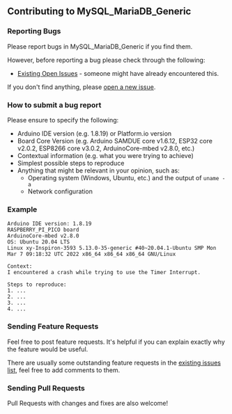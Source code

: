 ## Contributing to MySQL_MariaDB_Generic

### Reporting Bugs

Please report bugs in MySQL_MariaDB_Generic if you find them.

However, before reporting a bug please check through the following:

* [Existing Open Issues](https://github.com/khoih-prog/MySQL_MariaDB_Generic/issues) - someone might have already encountered this.

If you don't find anything, please [open a new issue](https://github.com/khoih-prog/MySQL_MariaDB_Generic/issues/new).

### How to submit a bug report

Please ensure to specify the following:

* Arduino IDE version (e.g. 1.8.19) or Platform.io version
* Board Core Version (e.g. Arduino SAMDUE core v1.6.12, ESP32 core v2.0.2, ESP8266 core v3.0.2, ArduinoCore-mbed v2.8.0, etc.)
* Contextual information (e.g. what you were trying to achieve)
* Simplest possible steps to reproduce
* Anything that might be relevant in your opinion, such as:
  * Operating system (Windows, Ubuntu, etc.) and the output of `uname -a`
  * Network configuration


### Example

```
Arduino IDE version: 1.8.19
RASPBERRY_PI_PICO board
ArduinoCore-mbed v2.8.0
OS: Ubuntu 20.04 LTS
Linux xy-Inspiron-3593 5.13.0-35-generic #40~20.04.1-Ubuntu SMP Mon Mar 7 09:18:32 UTC 2022 x86_64 x86_64 x86_64 GNU/Linux

Context:
I encountered a crash while trying to use the Timer Interrupt.

Steps to reproduce:
1. ...
2. ...
3. ...
4. ...
```

### Sending Feature Requests

Feel free to post feature requests. It's helpful if you can explain exactly why the feature would be useful.

There are usually some outstanding feature requests in the [existing issues list](https://github.com/khoih-prog/MySQL_MariaDB_Generic/issues?q=is%3Aopen+is%3Aissue+label%3Aenhancement), feel free to add comments to them.

### Sending Pull Requests

Pull Requests with changes and fixes are also welcome!

